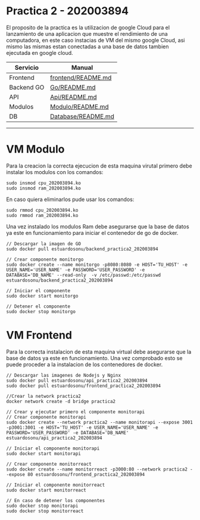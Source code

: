 # Practica 2 - 202003894

El proposito de la practica es la utilizacion de google Cloud para el lanzamiento de una aplicacion que muestre el rendimiento de una computadora, en este caso instacias de VM del mismo google Cloud, asi mismo las mismas estan conectadas a una base de datos tambien ejecutada en google cloud.

| Servicio | Manual |
| ------ | ------ |
| Frontend | [frontend/README.md](https://github.com/EstuardoSon/so1_202003894/blob/main/Practica2/frontend/README.MD) |
| Backend GO | [Go/README.md](https://github.com/EstuardoSon/so1_202003894/blob/main/Practica2/Go/README.MD) |
| API | [Api/README.md](https://github.com/EstuardoSon/so1_202003894/blob/main/Practica2/Api/README.MD) |
| Modulos | [Modulo/README.md](https://github.com/EstuardoSon/so1_202003894/blob/main/Practica2/Modulo/README.MD) |
| DB | [Database/README.md](https://github.com/EstuardoSon/so1_202003894/blob/main/Practica2/Database/README.MD) |

---
# VM Modulo
Para la creacion la correcta ejecucion de esta maquina virutal primero debe instalar los modulos con los comandos:

```
sudo insmod cpu_202003894.ko
sudo insmod ram_202003894.ko
```

En caso quiera eliminarlos pude usar los comandos:
```
sudo rmmod cpu_202003894.ko
sudo rmmod ram_202003894.ko
```

Una vez instalado los modulos Ram debe asegurarse que la base de datos ya este en funcionamiento para iniciar el contenedor de go de docker.

```
// Descargar la imagen de GO
sudo docker pull estuardosonu/backend_practica2_202003894

// Crear componente monitorgo
sudo docker create --name monitorgo -p8080:8080 -e HOST='TU_HOST' -e USER_NAME='USER_NAME' -e PASSWORD='USER_PASSWORD' -e DATABASE='DB_NAME' --read-only  -v /etc/passwd:/etc/passwd  estuardosonu/backend_practica2_202003894

// Iniciar el componente
sudo docker start monitorgo

// Detener el componente
sudo docker stop monitorgo
```

# VM Frontend
Para la correcta instalacion de esta maquina virtual debe asegurarse que la base de datos ya este en funcionamiento. Una vez comprobado esto se puede proceder a la instalacion de los contenedores de docker.

```
// Descargar las imagenes de Nodejs y Nginx
sudo docker pull estuardosonu/api_practica2_202003894
sudo docker pull estuardosonu/frontend_practica2_202003894

//Crear la network practica2
docker network create -d bridge practica2

// Crear y ejecutar primero el componente monitorapi
// Crear componente monitorapi
sudo docker create --network practica2 --name monitorapi --expose 3001  -p3001:3001 -e HOST='TU_HOST' -e USER_NAME='USER_NAME' -e PASSWORD='USER_PASSWORD' -e DATABASE='DB_NAME' estuardosonu/api_practica2_202003894

// Iniciar el componente monitorapi
sudo docker start monitorapi

// Crear componente monitorreact
sudo docker create --name monitorreact -p3000:80 --network practica2 --expose 80 estuardosonu/frontend_practica2_202003894

// Iniciar el componente monitorreact
sudo docker start monitorreact

// En caso de detener los componentes
sudo docker stop monitorapi
sudo docker stop monitorreact

```